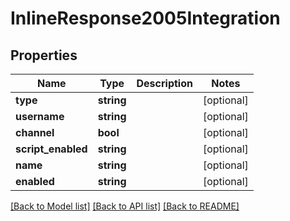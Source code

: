 # InlineResponse2005Integration

## Properties
Name | Type | Description | Notes
------------ | ------------- | ------------- | -------------
**type** | **string** |  | [optional] 
**username** | **string** |  | [optional] 
**channel** | **bool** |  | [optional] 
**script_enabled** | **string** |  | [optional] 
**name** | **string** |  | [optional] 
**enabled** | **string** |  | [optional] 

[[Back to Model list]](../../README.md#documentation-for-models) [[Back to API list]](../../README.md#documentation-for-api-endpoints) [[Back to README]](../../README.md)

